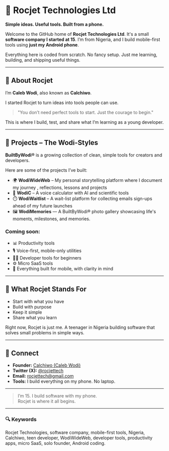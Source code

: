 # 🚀 Rocjet Technologies Ltd

**Simple ideas. Useful tools. Built from a phone.**

Welcome to the GitHub home of **Rocjet Technologies Ltd**. It's a small **software company I started at 15**. I’m from Nigeria, and I build mobile-first tools using **just my Android phone**.

Everything here is coded from scratch. No fancy setup. Just me learning, building, and shipping useful things.

---

## 🧠 About Rocjet

I’m **Caleb Wodi**, also known as **Calchiwo**.

I started Rocjet to turn ideas into tools people can use.

> "You don’t need perfect tools to start. Just the courage to begin."

This is where I build, test, and share what I’m learning as a young developer.

---

## 🧩 Projects – The Wodi-Styles

**BuiltByWodi®** is a growing collection of clean, simple tools for creators and developers.

Here are some of the projects I’ve built:

- 🌍 **WodiWideWeb** – My personal storytelling platform where I document my journey , reflections, lessons and projects
- 🧮 **WodiC** – A voice calculator with AI and scientific tools   
- ⏱️ **WodiWaitlist** – A wait-list platform for collecting emails sign-ups ahead of my future launches
- 🖼️ **WodiMemories** — A BuiltByWodi® photo gallery showcasing life's moments, milestones, and memories.

### Coming soon:

- 📊 Productivity tools  
- 🎙️ Voice-first, mobile-only utilities  
- 🧑‍💻 Developer tools for beginners  
- ⚙️ Micro SaaS tools  
- 📱 Everything built for mobile, with clarity in mind

---

## 🎯 What Rocjet Stands For

- Start with what you have  
- Build with purpose  
- Keep it simple  
- Share what you learn

Right now, Rocjet is just me. A teenager in Nigeria building software that solves small problems in simple ways.

---

## 🔗 Connect

- **Founder:** [Calchiwo (Caleb Wodi)](https://github.com/calchiwo)  
- **Twitter (X):** [@rocjettech](https://x.com/rocjettech)  
- **Email:** rocjettech@gmail.com  
- **Tools:** I build everything on my phone. No laptop.

---

> I’m 15. I build software with my phone.  
> Rocjet is where it all begins.

---

### 🔍 Keywords

Rocjet Technologies, software company, mobile-first tools, Nigeria, Calchiwo, teen developer, WodiWideWeb, developer tools, productivity apps, micro SaaS, solo founder, Android coding.
